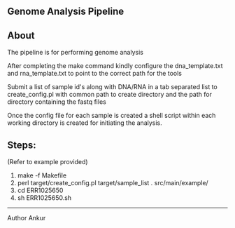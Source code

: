 Genome Analysis Pipeline
-------------------------

About
-----
The pipeline is for performing genome analysis 

After completing the make command kindly configure the dna_template.txt and rna_template.txt to point to the correct path for the tools

Submit a list of sample id's along with DNA/RNA in a tab separated list to create_config.pl with common path to create directory and the path for directory containing the fastq files

Once the config file for each sample is created a shell script within each working directory is created for initiating the analysis.

Steps:
------
(Refer to example provided)
1. make -f Makefile
2. perl target/create_config.pl target/sample_list . src/main/example/
3. cd ERR1025650
4. sh ERR1025650.sh

---
Author
Ankur
